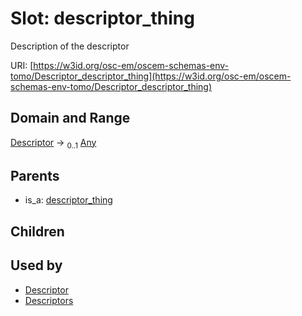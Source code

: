 
# Slot: descriptor_thing

Description of the descriptor

URI: [https://w3id.org/osc-em/oscem-schemas-env-tomo/Descriptor_descriptor_thing](https://w3id.org/osc-em/oscem-schemas-env-tomo/Descriptor_descriptor_thing)


## Domain and Range

[Descriptor](Descriptor.md) &#8594;  <sub>0..1</sub> [Any](Any.md)

## Parents

 *  is_a: [descriptor_thing](descriptor_thing.md)

## Children


## Used by

 * [Descriptor](Descriptor.md)
 * [Descriptors](Descriptors.md)
